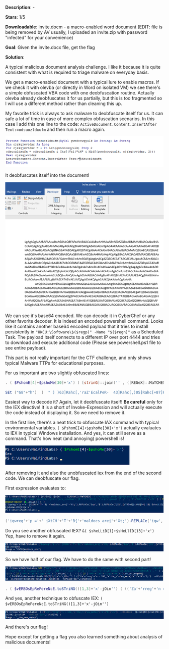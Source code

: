 **Description**: -

**Stars**: 1/5

**Downloadable**:
invite.docm - a macro-enabled word document (EDIT: file is being removed by AV usually, I uploaded an invite.zip with password "infected" for your convenience)

**Goal**: Given the invite.docx file, get the flag

**Solution**: 

A typical malicious document analysis challenge. I like it because it is quite consistent with what is required to triage malware on everyday basis.

We get a macro-enabled document with a typical lure to enable macros. If we check it with olevba (or directly in Word on isolated VM) we see there's a simple obfuscated VBA code with one deobfuscation routine. Actually olevba already deobfuscates it for us partially, but this is too fragmented so I will use a different method rather than cleaning this up.

My favorite trick is always to ask malware to deobfuscate itself for us. It can safe a lot of time in case of more complex obfuscation scenarios. In this case I add this one line to the code: `ActiveDocument.Content.InsertAfter Text:=odsuozldxufm` and then run a macro again.

![Modified VBA code](writeup/vba_code_mod.PNG)

It deobfuscates itself into the document!

![Deobfuscated VBA code](writeup/decoded.PNG)

We can see it's base64 encoded. We can decode it in CyberChef or any other favorite decoder. It is indeed an encoded powershell command. Looks like it contains another base64 encoded payload that it tries to install persistently in `"HKCU:\Software\$($regp)" -Name "$($regn)"` as a Scheduled Task. The payload itself connects to a different IP over port 4444 and tries to download and execute additional code (Please see powershell.ps1 file to see entire payload).

This part is not really important for the CTF challenge, and only shows typical Malware TTPs for educational purposes.

For us important are two slightly obfuscated lines:

```powershell
. ( $PshomE[4]+$pshoMe[30]+'x') ( [strinG]::join('' , ([REGeX]::MaTCHES( ")'x'+]31[DIlLeHs$+]1[DiLLehs$ (&| )43]RAhc[]GnIRTs[,'tXj'(eCALPER.)'$','wqi'(eCALPER.)';tX'+'jera_scodlam'+'{B'+'T'+'HCtXj '+'= p'+'gerwqi'(" ,'.' ,'R'+'iGHTtOl'+'eft' ) | FoREaCH-OBJecT {$_.VALUE} ))  )
```

```powershell
SEt ("G8"+"h")  (  " ) )63]Rahc[,'raZ'EcalPeR-  43]Rahc[,)05]Rahc[+87]Rahc[+94]Rahc[(  eCAlpERc-  )';2'+'N'+'1'+'}atem_we'+'n_eht'+'_2N1 = n'+'gerr'+'aZ'(( ( )''niOj-'x'+]3,1[)(GNirTSot.EcNereFeRpEsOBREv$ ( . "  ) ;-jOIn ( lS ("VAR"+"IaB"+"LE:g"+"8H")  ).VALue[ - 1.. - ( ( lS ("VAR"+"IaB"+"LE:g"+"8H")  ).VALue.LengtH)] | IeX 
```

Easiest way to decode it? Again, let it deobfuscate itself! **Be careful** only for the IEX directive! It is a short of Invoke-Expression and will actually execute the code instead of displaying it. So we need to remove it.

In the first line, there's a neat trick to obfuscate IAX command with typical environmental variables. `( $PshomE[4]+$pshoMe[30]+'x')` actually evaluates to IEX in typical Windows installation. And yes, it can still serve as a command. That's how neat (and annoying) powershell is!

![IEX](writeup/iex.PNG)

After removing it and also the unobfuscated iex from the end of the second code. We can deobfuscate our flag.

First expression evaluates to:

![Flag part 1 stage 1](writeup/flag_part1_stage1.PNG)

```powershell
('iqwreg'+'p ='+' jXtCH'+'T'+'B{'+'maldocs_arej'+'Xt;').REPLACe('iqw','$').REPLACe('jXt',[sTRInG][chAR]34) |&( $sheLLiD[1]+$sHeLlID[13]+'x')
```

Do you see another obfuscated IEX? `&( $sheLLiD[1]+$sHeLlID[13]+'x')` Yep, have to remove it again.

![Flag part 1 stage 2](writeup/flag_part1_stage2.PNG)

So we have half of our flag. We have to do the same with second part!

![Flag part 2 stage 1](writeup/flag_part2_stage1.PNG)

```powershell
. ( $vERBOsEpReFereNcE.toSTriNG()[1,3]+'x'-jOin'') ( (('Za'+'rreg'+'n = 1N2_'+'the_n'+'ew_meta}'+'1'+'N'+'2;')  -cREplACe  ([chaR]49+[chaR]78+[chaR]50),[chaR]34  -RePlacE'Zar',[chaR]36) )
```

And yes, another technique to obfuscate IEX: `( $vERBOsEpReFereNcE.toSTriNG()[1,3]+'x'-jOin'')`

![Flag part 2 stage 1](writeup/flag_part2_stage2.PNG)

And there's our flag!

Hope except for getting a flag you also learned something about analysis of malicious documents!
